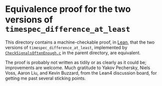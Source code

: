 # Equivalence proof for the two versions of `timespec_difference_at_least`

This directory contains a machine-checkable proof, in [Lean][], that
the two versions of `timespec_difference_at_least`, implemented by
[`CheckSignalsOftenEnough.c`](../CheckSignalsOftenEnough.c) in the
parent directory, are equivalent.

The proof is probably not written as tidily or as clearly as it could
be; improvements are welcome.  Much gratitude to Yakov Pechersky,
Niels Voss, Aaron Liu, and Kevin Buzzard, from the Lean4 discussion
board, for getting me past several sticking points.

[Lean]: https://lean-lang.org/
